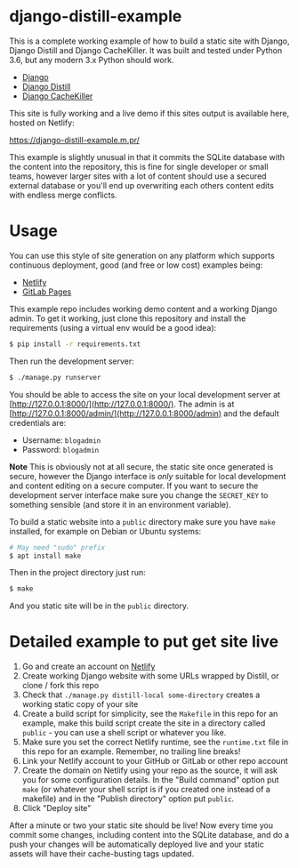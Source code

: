 # django-distill-example

This is a complete working example of how to build a static site with Django,
Django Distill and Django CacheKiller. It was built and tested under Python
3.6, but any modern 3.x Python should work.

 * [Django](https://www.djangoproject.com/)
 * [Django Distill](https://github.com/mgrp/django-distill)
 * [Django CacheKiller](https://github.com/mgrp/django-cachekiller)

This site is fully working and a live demo if this sites output is available
here, hosted on Netlify:

https://django-distill-example.m.pr/

This example is slightly unusual in that it commits the SQLite database
with the content into the repository, this is fine for single developer or
small teams, however larger sites with a lot of content should use a secured
external database or you'll end up overwriting each others content edits with
endless merge conflicts.


# Usage

You can use this style of site generation on any platform which supports
continuous deployment, good (and free or low cost) examples being:

 * [Netlify](https://netlify.com/)
 * [GitLab Pages](https://docs.gitlab.com/ee/user/project/pages/)

This example repo includes working demo content and a working Django admin. To
get it working, just clone this repository and install the requirements (using
a virtual env would be a good idea):

```bash
$ pip install -r requirements.txt
```

Then run the development server:

```bash
$ ./manage.py runserver
```

You should be able to access the site on your local development server at [http://127.0.0.1:8000/](http://127.0.0.1:8000/). The admin is at
[http://127.0.0.1:8000/admin/](http://127.0.0.1:8000/admin) and the default
credentials are:

* Username: `blogadmin`
* Password: `blogadmin`

**Note** This is obviously not at all secure, the static site once generated is
secure, however the Django interface is *only* suitable for local development
and content editing on a secure computer. If you want to secure the development
server interface make sure you change the `SECRET_KEY` to something sensible
(and store it in an environment variable).

To build a static website into a `public` directory make sure you have `make`
installed, for example on Debian or Ubuntu systems:

```bash
# May need "sudo" prefix
$ apt install make
```

Then in the project directory just run:

```bash
$ make
```

And you static site will be in the `public` directory.


# Detailed example to put get site live

1. Go and create an account on [Netlify](https://netlify.com/)
2. Create working Django website with some URLs wrapped by Distill, or clone /
   fork this repo
3. Check that `./manage.py distill-local some-directory` creates a working
   static copy of your site
4. Create a build script for simplicity, see the `Makefile` in this repo for an
   example, make this build script create the site in a directory called
   `public` - you can use a shell script or whatever you like.
5. Make sure you set the correct Netlify runtime, see the `runtime.txt` file in
   this repo for an example. Remember, no trailing line breaks!
6. Link your Netlify account to your GitHub or GitLab or other repo account
7. Create the domain on Netlify using your repo as the source, it will ask you
   for some configuration details. In the "Build command" option put `make` 
   (or whatever your shell script is if you created one instead of a makefile)
   and in the "Publish directory" option put `public`.
8. Click "Deploy site"

After a minute or two your static site should be live! Now every time you
commit some changes, including content into the SQLite database, and do a push
your changes will be automatically deployed live and your static assets will
have their cache-busting tags updated.
